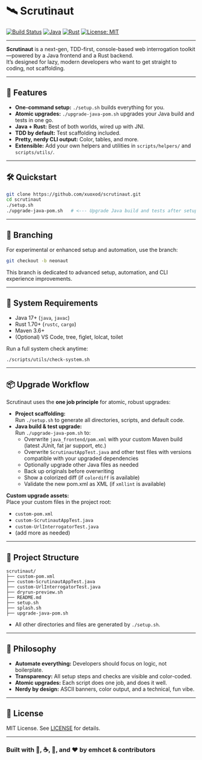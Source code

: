 # 🛰️ Scrutinaut

[![Build Status](https://img.shields.io/badge/build-automated-brightgreen)](./setup.sh)
[![Java](https://img.shields.io/badge/Java-17%2B-orange)](https://adoptium.net/)
[![Rust](https://img.shields.io/badge/Rust-1.70%2B-blue)](https://www.rust-lang.org/)
[![License: MIT](https://img.shields.io/badge/License-MIT-yellow.svg)](LICENSE)

---

**Scrutinaut** is a next-gen, TDD-first, console-based web interrogation toolkit—powered by a Java frontend and a Rust backend.  
It’s designed for lazy, modern developers who want to get straight to coding, not scaffolding.

---

## 🚀 Features

- **One-command setup:** `./setup.sh` builds everything for you.
- **Atomic upgrades:** `./upgrade-java-pom.sh` upgrades your Java build and tests in one go.
- **Java + Rust:** Best of both worlds, wired up with JNI.
- **TDD by default:** Test scaffolding included.
- **Pretty, nerdy CLI output:** Color, tables, and more.
- **Extensible:** Add your own helpers and utilities in `scripts/helpers/` and `scripts/utils/`.

---

## 🛠️ Quickstart

```sh
git clone https://github.com/xuoxod/scrutinaut.git
cd scrutinaut
./setup.sh
./upgrade-java-pom.sh   # <--- Upgrade Java build and tests after setup
```

---

## 🌱 Branching

For experimental or enhanced setup and automation, use the branch:

```sh
git checkout -b neonaut
```

This branch is dedicated to advanced setup, automation, and CLI experience improvements.

---

## 🧪 System Requirements

- Java 17+ (`java`, `javac`)
- Rust 1.70+ (`rustc`, `cargo`)
- Maven 3.6+
- (Optional) VS Code, tree, figlet, lolcat, toilet

Run a full system check anytime:

```sh
./scripts/utils/check-system.sh
```

---

## 📦 Upgrade Workflow

Scrutinaut uses the **one job principle** for atomic, robust upgrades:

- **Project scaffolding:**  
  Run `./setup.sh` to generate all directories, scripts, and default code.
- **Java build & test upgrade:**  
  Run `./upgrade-java-pom.sh` to:
  - Overwrite `java_frontend/pom.xml` with your custom Maven build (latest JUnit, fat jar support, etc.)
  - Overwrite `ScrutinautAppTest.java` and other test files with versions compatible with your upgraded dependencies
  - Optionally upgrade other Java files as needed
  - Back up originals before overwriting
  - Show a colorized diff (if `colordiff` is available)
  - Validate the new pom.xml as XML (if `xmllint` is available)

**Custom upgrade assets:**  
Place your custom files in the project root:

- `custom-pom.xml`
- `custom-ScrutinautAppTest.java`
- `custom-UrlInterrogatorTest.java`
- (add more as needed)

---

## 📂 Project Structure

```plaintext
scrutinaut/
├── custom-pom.xml
├── custom-ScrutinautAppTest.java
├── custom-UrlInterrogatorTest.java
├── dryrun-preview.sh
├── README.md
├── setup.sh
├── splash.sh
├── upgrade-java-pom.sh
```

- All other directories and files are generated by `./setup.sh`.

---

## 🤖 Philosophy

- **Automate everything:** Developers should focus on logic, not boilerplate.
- **Transparency:** All setup steps and checks are visible and color-coded.
- **Atomic upgrades:** Each script does one job, and does it well.
- **Nerdy by design:** ASCII banners, color output, and a technical, fun vibe.

---

## 📝 License

MIT License. See [LICENSE](LICENSE) for details.

---

### **Built with 🚀, ☕, 🦀, and ❤️ by emhcet & contributors**